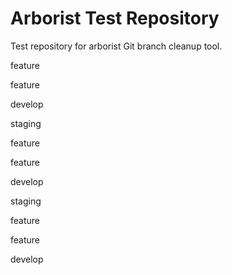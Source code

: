 # Arborist Test Repository

Test repository for arborist Git branch cleanup tool.


feature


feature


develop


staging


feature


feature


develop


staging


feature


feature


develop
